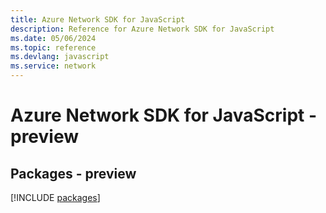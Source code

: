 ```yaml
---
title: Azure Network SDK for JavaScript
description: Reference for Azure Network SDK for JavaScript
ms.date: 05/06/2024
ms.topic: reference
ms.devlang: javascript
ms.service: network
---
```

# Azure Network SDK for JavaScript - preview
## Packages - preview
[!INCLUDE [packages](network-index.md)]